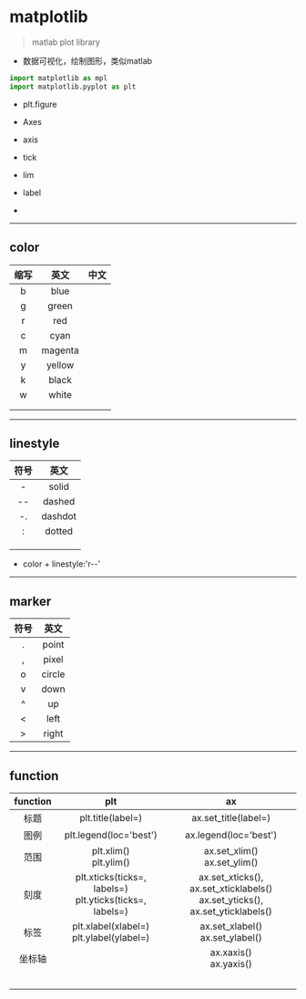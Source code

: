 # matplotlib
> matlab plot library
- 数据可视化，绘制图形，类似matlab

```py
import matplotlib as mpl
import matplotlib.pyplot as plt
```

- plt.figure
- Axes




- axis
- tick
- lim
- label
-









---
## color

| 缩写 | 英文 |中文 |
| :-: | :-: | :-: |
| b | blue |  |
| g | green |  |
| r | red |  |
| c | cyan |  |
| m | magenta |  |
| y | yellow |  |
| k | black |  |
| w | white |  |
|  |  |  |
|  |  |  |



---
## linestyle


| 符号 | 英文 |
| :-: | :-: |
| - | solid |
| -- | dashed |
| -. | dashdot |
| : | dotted |
|  |  |
|  |  |
|  |  |



- color + linestyle:'r--'

---
## marker

| 符号 | 英文 |
| :-: | :-: |
| . | point |
| , | pixel |
| o | circle |
| v | down |
| ^ | up |
| < | left |
| > | right |


---

## function

| function | plt | ax |
| :-: | :-: | :-: |
| 标题 | plt.title(label=) | ax.set_title(label=) |
| 图例 | plt.legend(loc='best') | ax.legend(loc='best') |
| 范围 | plt.xlim() <br> plt.ylim() | ax.set_xlim() <br> ax.set_ylim() |
| 刻度 | plt.xticks(ticks=, labels=) <br> plt.yticks(ticks=, labels=)| ax.set_xticks(), ax.set_xticklabels() <br> ax.set_yticks(), ax.set_yticklabels() |
| 标签 | plt.xlabel(xlabel=) <br> plt.ylabel(ylabel=) | ax.set_xlabel() <br> ax.set_ylabel() |
| 坐标轴 |  | ax.xaxis() <br> ax.yaxis() |
|  |  |  |
|  |  |  |
|  |  |  |
|  |  |  |
|  |  |  |
